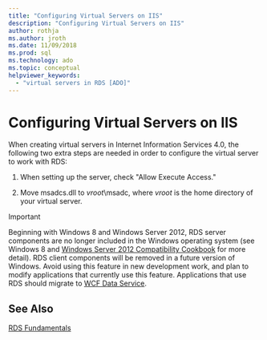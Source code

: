 ```yaml
---
title: "Configuring Virtual Servers on IIS"
description: "Configuring Virtual Servers on IIS"
author: rothja
ms.author: jroth
ms.date: 11/09/2018
ms.prod: sql
ms.technology: ado
ms.topic: conceptual
helpviewer_keywords:
  - "virtual servers in RDS [ADO]"
---
```

# Configuring Virtual Servers on IIS
When creating virtual servers in Internet Information Services 4.0, the following two extra steps are needed in order to configure the virtual server to work with RDS:  
  
1.  When setting up the server, check "Allow Execute Access."  
  
2.  Move msadcs.dll to *vroot*\msadc, where *vroot* is the home directory of your virtual server.  
  
> [!IMPORTANT]
>  Beginning with Windows 8 and Windows Server 2012, RDS server components are no longer included in the Windows operating system (see Windows 8 and [Windows Server 2012 Compatibility Cookbook](https://www.microsoft.com/download/details.aspx?id=27416) for more detail). RDS client components will be removed in a future version of Windows. Avoid using this feature in new development work, and plan to modify applications that currently use this feature. Applications that use RDS should migrate to [WCF Data Service](/dotnet/framework/wcf/).  
  
## See Also  
 [RDS Fundamentals](./rds-fundamentals.md)